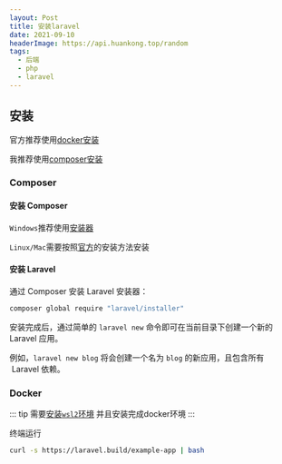 ```yaml
---
layout: Post
title: 安装laravel
date: 2021-09-10
headerImage: https://api.huankong.top/random
tags:
  - 后端
  - php
  - laravel
---
```


## 安装

官方推荐使用[docker安装](#_1-2docker)

我推荐使用[composer安装](#_1-1composer)

### Composer

#### 安装 Composer

`Windows`推荐使用[安装器](https://dl.huankong.top/OneDrive/常用软件备份/常用工具/Composer-Setup.exe)

`Linux/Mac`需要按照[官方](https://pkg.phpcomposer.com/#how-to-install-composer)的安装方法安装

#### 安装 Laravel

通过 Composer 安装 Laravel 安装器：

~~~ bash
composer global require "laravel/installer"
~~~

安装完成后，通过简单的 `laravel new` 命令即可在当前目录下创建一个新的 Laravel 应用。

例如，`laravel new blog` 将会创建一个名为 `blog` 的新应用，且包含所有  Laravel 依赖。

### Docker

::: tip
需要[安装`wsl2`环境](https://zhuanlan.zhihu.com/p/386590591)
并且安装完成docker环境
:::

终端运行

~~~ bash
curl -s https://laravel.build/example-app | bash
~~~
